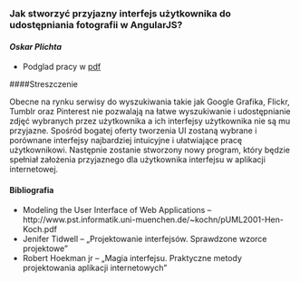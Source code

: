 ### Jak stworzyć przyjazny interfejs użytkownika do udostępniania fotografii w AngularJS?
#### *Oskar Plichta*

* Podglad pracy w [pdf](magisterka.pdf)

####Streszczenie

Obecne na rynku serwisy do wyszukiwania takie jak Google Grafika, Flickr, 
Tumblr oraz Pinterest nie pozwalają na łatwe wyszukiwanie 
i udostępnianie zdjęć wybranych przez użytkownika
a ich interfejsy użytkownika nie są mu przyjazne. 
Spośród bogatej oferty tworzenia UI zostaną wybrane
i porównane interfejsy najbardziej intuicyjne i ułatwiające
pracę użytkownikowi.
Następnie zostanie stworzony nowy program, który będzie spełniał
założenia przyjaznego dla użytkownika interfejsu w aplikacji internetowej.

#### Bibliografia

<ul>
<li>Modeling the User Interface of Web Applications – http://www.pst.informatik.uni-muenchen.de/~kochn/pUML2001-Hen-Koch.pdf</li>
<li>Jenifer Tidwell – „Projektowanie interfejsów. Sprawdzone wzorce projektowe”</li>
<li>Robert Hoekman jr – „Magia interfejsu. Praktyczne metody projektowania aplikacji internetowych”</li>
</ul>
